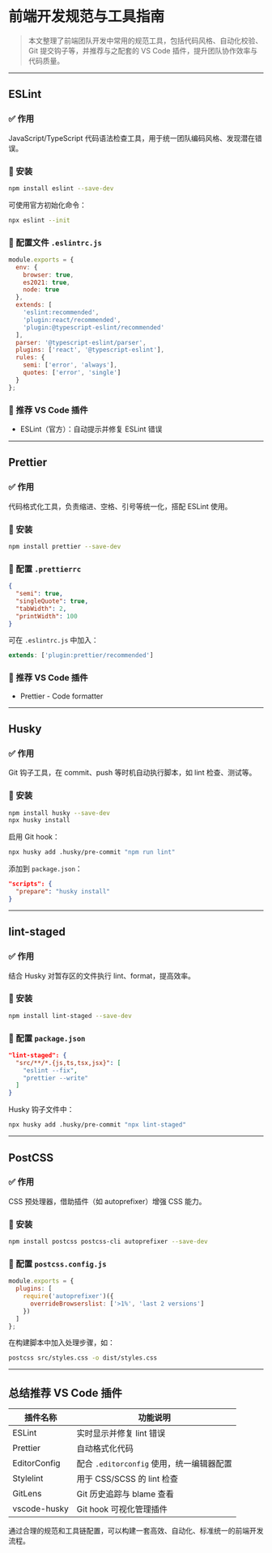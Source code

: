# 前端开发规范与工具指南

> 本文整理了前端团队开发中常用的规范工具，包括代码风格、自动化校验、Git 提交钩子等，并推荐与之配套的 VS Code 插件，提升团队协作效率与代码质量。

---

## ESLint

### ✅ 作用
JavaScript/TypeScript 代码语法检查工具，用于统一团队编码风格、发现潜在错误。

### 🔧 安装
```bash
npm install eslint --save-dev
```

可使用官方初始化命令：
```bash
npx eslint --init
```

### 🧩 配置文件 `.eslintrc.js`
```js
module.exports = {
  env: {
    browser: true,
    es2021: true,
    node: true
  },
  extends: [
    'eslint:recommended',
    'plugin:react/recommended',
    'plugin:@typescript-eslint/recommended'
  ],
  parser: '@typescript-eslint/parser',
  plugins: ['react', '@typescript-eslint'],
  rules: {
    semi: ['error', 'always'],
    quotes: ['error', 'single']
  }
};
```

### 🧰 推荐 VS Code 插件
- ESLint（官方）：自动提示并修复 ESLint 错误

---

## Prettier

### ✅ 作用
代码格式化工具，负责缩进、空格、引号等统一化，搭配 ESLint 使用。

### 🔧 安装
```bash
npm install prettier --save-dev
```

### 🧩 配置 `.prettierrc`
```json
{
  "semi": true,
  "singleQuote": true,
  "tabWidth": 2,
  "printWidth": 100
}
```

可在 `.eslintrc.js` 中加入：
```js
extends: ['plugin:prettier/recommended']
```

### 🧰 推荐 VS Code 插件
- Prettier - Code formatter

---

## Husky

### ✅ 作用
Git 钩子工具，在 commit、push 等时机自动执行脚本，如 lint 检查、测试等。

### 🔧 安装
```bash
npm install husky --save-dev
npx husky install
```

启用 Git hook：
```bash
npx husky add .husky/pre-commit "npm run lint"
```

添加到 `package.json`：
```json
"scripts": {
  "prepare": "husky install"
}
```

---

## lint-staged

### ✅ 作用
结合 Husky 对暂存区的文件执行 lint、format，提高效率。

### 🔧 安装
```bash
npm install lint-staged --save-dev
```

### 🧩 配置 `package.json`
```json
"lint-staged": {
  "src/**/*.{js,ts,tsx,jsx}": [
    "eslint --fix",
    "prettier --write"
  ]
}
```

Husky 钩子文件中：
```bash
npx husky add .husky/pre-commit "npx lint-staged"
```

---

## PostCSS

### ✅ 作用
CSS 预处理器，借助插件（如 autoprefixer）增强 CSS 能力。

### 🔧 安装
```bash
npm install postcss postcss-cli autoprefixer --save-dev
```

### 🧩 配置 `postcss.config.js`
```js
module.exports = {
  plugins: [
    require('autoprefixer')({
      overrideBrowserslist: ['>1%', 'last 2 versions']
    })
  ]
};
```

在构建脚本中加入处理步骤，如：
```bash
postcss src/styles.css -o dist/styles.css
```

---

## 总结推荐 VS Code 插件

| 插件名称               | 功能说明                   |
|------------------------|----------------------------|
| ESLint                 | 实时显示并修复 lint 错误   |
| Prettier               | 自动格式化代码             |
| EditorConfig           | 配合 `.editorconfig` 使用，统一编辑器配置 |
| Stylelint              | 用于 CSS/SCSS 的 lint 检查 |
| GitLens                | Git 历史追踪与 blame 查看 |
| vscode-husky           | Git hook 可视化管理插件     |

通过合理的规范和工具链配置，可以构建一套高效、自动化、标准统一的前端开发流程。